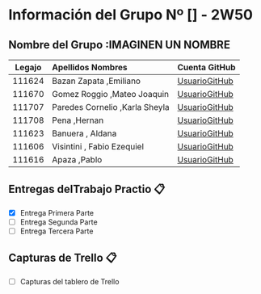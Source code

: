 
# Información del Grupo Nº [<NI IDEA>] - 2W50


## Nombre del Grupo :IMAGINEN UN NOMBRE
<table>
<thead>
<tr>
<th align="center">Legajo</th>
<th align="left">Apellidos Nombres</th>
<th align="left">Cuenta GitHub</th>
</tr>
</thead>
<tbody>
<tr>
<td align="center">111624</td>
<td align="left">Bazan Zapata ,Emiliano</td>
<td align="left"><a href="https://github.com/EmilianoBazanZapata">UsuarioGitHub</a></td>
</tr>
<tr>
<td align="center">111670</td>
<td align="left">Gomez Roggio ,Mateo Joaquin</td>
<td align="left"><a href="https://github.com">UsuarioGitHub</a></td>
</tr>
<tr>
<td align="center">111707</td>
<td align="left">Paredes Cornelio ,Karla Sheyla</td>
<td align="left"><a href="https://github.com/karlaCornelio">UsuarioGitHub</a></td>
</tr>
<tr>
<td align="center">111708</td>
<td align="left">Pena ,Hernan</td>
<td align="left"><a href="https://github.com/Blackhorde-coder">UsuarioGitHub</a></td>
</tr>
<tr>
<td align="center">111623</td>
<td align="left">Banuera , Aldana</td>
<td align="left"><a href="https://github.com/aldanaba97">UsuarioGitHub</a></td>
</tr>
<tr>
<td align="center">111606</td>
<td align="left">Visintini , Fabio Ezequiel</td>
<td align="left"><a href="https://github.com/evisintini">UsuarioGitHub</a></td>
</tr>
 <tr>
<td align="center">111616</td>
<td align="left">Apaza ,Pablo</td>
<td align="left"><a href="https://github.com">UsuarioGitHub</a></td>
</tr>
</tbody>
</table>

## Entregas delTrabajo Practio :clipboard:
- [X] Entrega Primera Parte
- [ ] Entrega Segunda Parte
- [ ] Entrega Tercera Parte

## Capturas de Trello :clipboard:
- [ ] Capturas del tablero de Trello








